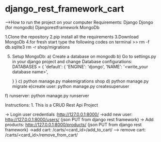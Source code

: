 # django_rest_framework_cart

-->How to run the project on your computer
Requirements: Django
              Djongo (for mongodb)
              Djangorestframework
              MongoDb
              
1.Clone the repository
2.pip install all the requirements
3.Download MongoDb
4.for fresh start type the following codes on terminal >> rm -f db.sqlite3
                                                          rm -r shop/migrations
                                                          
5. Setup MongoDb: 
a) Create a database on mongodb
b) Go to settings.py in your django project and change Database configurations:
DATABASES =  {
    'default': {
        'ENGINE': 'djongo',
        'NAME': '<write_your database name>',

    }
}
  c) python manage.py makemigrations shop
  d) python manage.py migrate
  e)create user: python manage.py createsuperuser
  
 f) runserver: python manage.py runserver
 
 Instructions: 1. This is a CRUD Rest Api Project
 
 -> Login user credentials :http://127.0.0.1:8000/
 ->add new user: http://127.0.0.1:8000/users/       (json PUT from django rest framework)
 -> Add products: http://127.0.0.1:8000/products/ (json PUT from django rest framework)
 ->add cart: /carts/<card_id>/add_to_cart/
 --> remove cart: /carts/<card_id>/remove_from_cart/ 
 
 
 
 
